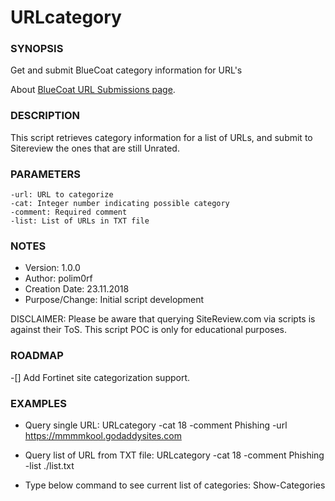 # URLcategory

### SYNOPSIS
  Get and submit BlueCoat category information for URL's
  
  About [BlueCoat URL Submissions page](http://sitereview.bluecoat.com/#/).
  

### DESCRIPTION

 This script retrieves category information for a list of URLs, and submit to Sitereview the ones that are still Unrated.


### PARAMETERS 

    -url: URL to categorize
    -cat: Integer number indicating possible category
    -comment: Required comment
    -list: List of URLs in TXT file   


### NOTES

  - Version:        1.0.0
  - Author:         polim0rf
  - Creation Date:  23.11.2018
  - Purpose/Change: Initial script development

  DISCLAIMER: Please be aware that querying SiteReview.com via scripts 
  is against their ToS. This script POC is only for educational purposes.

### ROADMAP

 -[] Add Fortinet site categorization support.
 
### EXAMPLES

   - Query single URL:
   URLcategory -cat 18 -comment Phishing -url https://mmmmkool.godaddysites.com 

   - Query list of URL from TXT file:
   URLcategory -cat 18 -comment Phishing -list ./list.txt

   - Type below command to see current list of categories:
   Show-Categories


